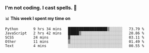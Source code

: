 ### I'm not coding. I cast spells. 🎩

📊 **This week I spent my time on**
<!--START_SECTION:waka-->
```text
Python       9 hrs 34 mins   ██████████████████▒░░░░░░   73.79 % 
JavaScript   2 hrs 42 mins   █████▒░░░░░░░░░░░░░░░░░░░   20.86 % 
SCSS         24 mins         ▓░░░░░░░░░░░░░░░░░░░░░░░░   03.11 % 
Other        11 mins         ▒░░░░░░░░░░░░░░░░░░░░░░░░   01.49 % 
Text         4 mins          ░░░░░░░░░░░░░░░░░░░░░░░░░   00.55 % 
```
<!--END_SECTION:waka-->
